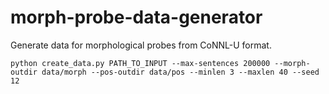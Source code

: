 # morph-probe-data-generator

Generate data for morphological probes from CoNNL-U format.

    python create_data.py PATH_TO_INPUT --max-sentences 200000 --morph-outdir data/morph --pos-outdir data/pos --minlen 3 --maxlen 40 --seed 12
